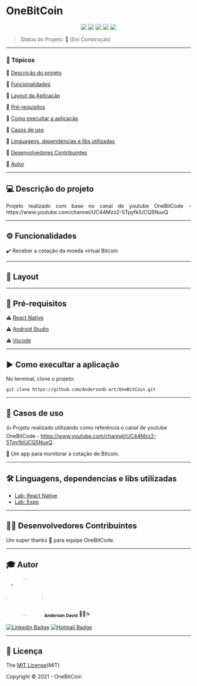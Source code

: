 <h1>OneBitCoin</h1> 

<p align="center">
  <img src="https://img.shields.io/static/v1?label=java%20script&message=language&color=blue&style=for-the-badge&logo=javascript"/>  
  <img src="https://img.shields.io/static/v1?label=react%20native&message=framework&color=blue&style=for-the-badge&logo=REACT"/>
  <img src="http://img.shields.io/static/v1?label=License&message=MIT&color=green&style=for-the-badge"/>   
  <img src="http://img.shields.io/static/v1?label=TESTES&message=%3E100&color=GREEN&style=for-the-badge"/>  
  <img src="http://img.shields.io/static/v1?label=STATUS&message=CONSTRUINDO&color=yellow&style=for-the-badge"/>   
</p>

> Status do Projeto: 🚧 (Em Construção)
---

### 📖 Tópicos 

:small_blue_diamond: [Descrição do projeto](#-descrição-do-projeto)

:small_blue_diamond: [Funcionalidades](#-funcionalidades)

:small_blue_diamond: [Layout da Aplicação](#-layout)

:small_blue_diamond: [Pré-requisitos](#-pré-requisitos)

:small_blue_diamond: [Como execultar a aplicação](#-como-execultar-a-aplicação)

:small_blue_diamond: [Casos de uso](#-casos-de-uso)

:small_blue_diamond: [Linguagens, dependencias e libs utilizadas](#-linguagens-dependencias-e-libs-utilizadas)

:small_blue_diamond: [Desenvolvedores Contribuintes](#-desenvolvedores-contribuintes)

:small_blue_diamond: [Autor](#-autor)

--- 

## 💻 Descrição do projeto 

<p align="justify">
  Projeto realizado com base no canal de youtube OneBitCode - https://www.youtube.com/channel/UC44Mzz2-5TpyfklUCQ5NuxQ
</p>

---

## ⚙️ Funcionalidades

:heavy_check_mark: Receber a cotação da moeda virtual Bitcoin 
  
---

## 🎨 Layout

---

## 🎯 Pré-requisitos

:warning: [React Native](https://reactnative.dev/) 

:warning: [Android Studio](https://developer.android.com/studio)

:warning: [Vscode](https://code.visualstudio.com/download)

---

## ▶️ Como execultar a aplicação

No terminal, clone o projeto: 

```
git clone https://github.com/AndersonD-art/OneBitCoin.git
```
---

## 📌 Casos de uso

👍 Projeto realizado utilizando como referência o canal de youtube OneBitCode - https://www.youtube.com/channel/UC44Mzz2-5TpyfklUCQ5NuxQ.

💬 Um app para monitorar a cotação de Bitcoin.

---

## 🛠 Linguagens, dependencias e libs utilizadas

- [Lab: React Native](https://reactnative.dev/docs/getting-started)
- [Lab: Expo](https://docs.expo.dev/)

---

## 👨‍💻 Desenvolvedores Contribuintes

Um super thanks 👏 para equipe OneBitCode.

---

## 🎓 Autor

 <img style="border-radius: 50%;" src="https://avatars.githubusercontent.com/u/77983152?s=460&u=f61c18670116cb318cdf26e7523643a6dccb5680&v=4" width="100px;"/> 
 <sub><b>Anderson David</b></sub> 👨‍💻☕
 
[![Linkedin Badge](https://img.shields.io/badge/-AndersonDavid-blue?style=flat-square&logo=Linkedin&logoColor=white&link=https://www.linkedin.com/in/anderson-david-ti)](https://www.linkedin.com/in/anderson-david-ti) 
[![Hotmail Badge](https://img.shields.io/badge/-andersondavidti@hotmail.com-c14438?style=flat-square&logo=Hotmail&logoColor=white&link=mailto:andersondavidti@hotmail.com)](mailto:andersondavidti@hotmail.com)

---

## 📝 Licença 

The [MIT License](https://github.com/AndersonD-art/my_notes/commit/35c9075d739ff16ac14b7b0a8850c2489014c3e0)(MIT)

Copyright :copyright: 2021 - OneBitCoin
